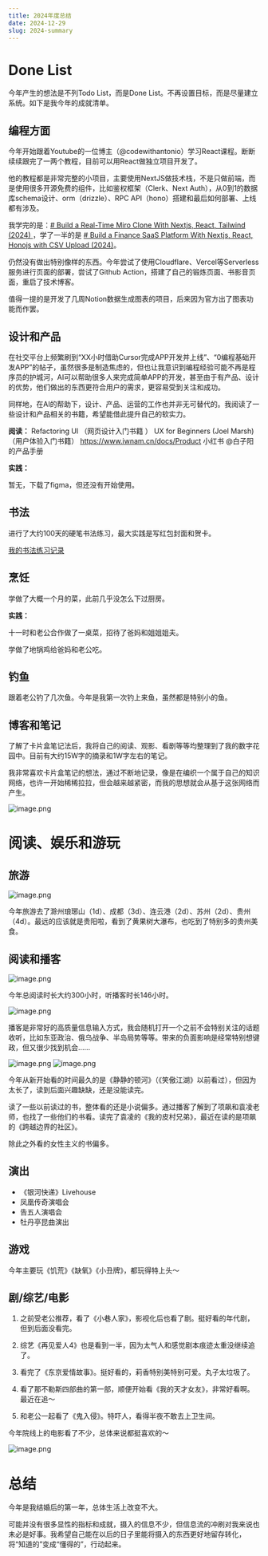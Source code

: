 ```yaml
---
title: 2024年度总结
date: 2024-12-29
slug: 2024-summary
---
```

# Done List

今年产生的想法是不列Todo List，而是Done List。不再设置目标，而是尽量建立系统。如下是我今年的成就清单。
## 编程方面

今年开始跟着Youtube的一位博主（@codewithantonio）学习React课程。断断续续跟完了一两个教程，目前可以用React做独立项目开发了。

他的教程都是非常完整的小项目，主要使用NextJS做技术栈，不是只做前端，而是使用很多开源免费的组件，比如鉴权框架（Clerk、Next Auth），从0到1的数据库schema设计、orm（drizzle）、RPC API（hono）搭建和最后如何部署、上线都有涉及。

我学完的是：[# Build a Real-Time Miro Clone With Nextjs, React, Tailwind (2024) ]([[https://www.youtube.com/watch?v=ADJKbuayubE]]) ，学了一半的是 [# Build a Finance SaaS Platform With Nextjs, React, Honojs with CSV Upload (2024)](https://www.youtube.com/watch?v=N_uNKAus0II&t=34602s)。


仍然没有做出特别像样的东西。今年尝试了使用Cloudflare、Vercel等Serverless服务进行页面的部署，尝试了Github Action，搭建了自己的锻炼页面、书影音页面，重启了技术博客。

值得一提的是开发了几周Notion数据生成图表的项目，后来因为官方出了图表功能而作罢。

## 设计和产品

在社交平台上频繁刷到“XX小时借助Cursor完成APP开发并上线”、“0编程基础开发APP”的帖子，虽然很多是制造焦虑的，但也让我意识到编程经验可能不再是程序员的护城河，AI可以帮助很多人来完成简单APP的开发，甚至由于有产品、设计的优势，他们做出的东西更符合用户的需求，更容易受到关注和成功。

同样地，在AI的帮助下，设计、产品、运营的工作也并非无可替代的。我阅读了一些设计和产品相关的书籍，希望能借此提升自己的软实力。

**阅读：** 
Refactoring UI  （网页设计入门书籍  ）
UX for Beginners (Joel Marsh) （用户体验入门书籍）
https://www.iwnam.cn/docs/Product 小红书 @白子阳的产品手册

**实践：**

暂无，下载了figma，但还没有开始使用。
## 书法

进行了大约100天的硬笔书法练习，最大实践是写红包封面和贺卡。

[我的书法练习记录](https://ygria.site/handwrites/)
## 烹饪

学做了大概一个月的菜，此前几乎没怎么下过厨房。

**实践：**

十一时和老公合作做了一桌菜，招待了爸妈和姐姐姐夫。

学做了地锅鸡给爸妈和老公吃。

## 钓鱼

跟着老公钓了几次鱼。今年是我第一次钓上来鱼，虽然都是特别小的鱼。

## 博客和笔记

了解了卡片盒笔记法后，我将自己的阅读、观影、看剧等等均整理到了我的数字花园中。目前有大约15W字的摘录和1W字左右的笔记。

我非常喜欢卡片盒笔记的想法，通过不断地记录，像是在编织一个属于自己的知识网络，也许一开始稀稀拉拉，但会越来越紧密，而我的思想就会从基于这张网络而产生。

![image.png](https://images.ygria.site/2024/12/3854c033873d5cb81965e7b1fb1e017e.png)


# 阅读、娱乐和游玩

## 旅游

![image.png](https://images.ygria.site/5161735470081_.pic.jpg)


今年旅游去了滁州琅琊山（1d）、成都（3d）、连云港（2d）、苏州（2d）、贵州（4d）。最远的应该就是贵阳啦，看到了黄果树大瀑布，也吃到了特别多的贵州美食。

## 阅读和播客

![image.png](https://images.ygria.site/2024/12/aea139505150f7cc9eae64d3d9b91e90.png)

今年总阅读时长大约300小时，听播客时长146小时。

![image.png](https://images.ygria.site/2024/12/24f65cf882e5e40b437ece3621599aa1.png)


播客是非常好的高质量信息输入方式，我会随机打开一个之前不会特别关注的话题收听，比如东亚政治、俄乌战争、半岛局势等等。带来的负面影响是经常特别想键政，但又很少找到机会……

![image.png](https://images.ygria.site/5191735473843_.pic.jpg)
![image.png](https://images.ygria.site/5181735473577_.pic.jpg)


今年从新开始看的时间最久的是《静静的顿河》（《笑傲江湖》以前看过），但因为太长了，读到后面兴趣缺缺，还是没能读完。

读了一些以前读过的书，整体看的还是小说偏多。通过播客了解到了项飙和袁凌老师，也找了一些他们的书看。读完了袁凌的《我的皮村兄弟》，最近在读的是项飙的《跨越边界的社区》。

除此之外看的女性主义的书偏多。
## 演出

- 《银河快递》Livehouse
- 凤凰传奇演唱会
- 告五人演唱会
- 牡丹亭昆曲演出
## 游戏

今年主要玩《饥荒》《缺氧》《小丑牌》，都玩得特上头～

## 剧/综艺/电影

1. 之前受老公推荐，看了《小巷人家》，影视化后也看了剧。挺好看的年代剧，但到后面没看完。

2. 综艺《再见爱人4》也是看到一半，因为太气人和感觉剧本痕迹太重没继续追了。

3. 看完了《东京爱情故事》。挺好看的，莉香特别美特别可爱。丸子太垃圾了。

4. 看了那不勒斯四部曲的第一部，顺便开始看《我的天才女友》，非常好看啊。最近在追～
5. 和老公一起看了《鬼入侵》。特吓人，看得半夜不敢去上卫生间。

今年院线上的电影看了不少，总体来说都挺喜欢的～

![image.png](https://images.ygria.site/5201735474161_.pic.jpg)


# 总结

今年是我结婚后的第一年，总体生活上改变不大。

可能并没有很多显性的指标和成就，摄入的信息不少，但信息流的冲刷对我来说也未必是好事。我希望自己能在以后的日子里能将摄入的东西更好地留存转化，将“知道的”变成“懂得的”，行动起来。